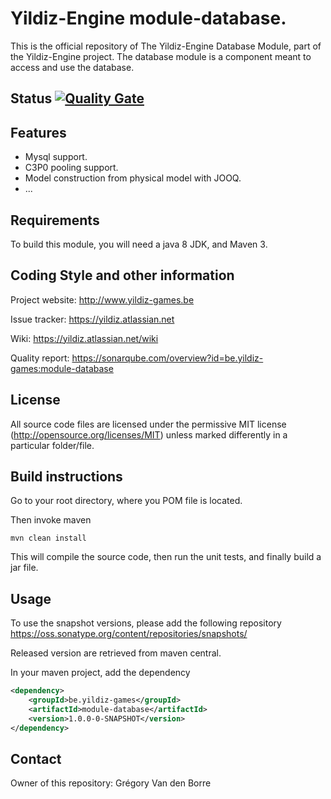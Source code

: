 # Yildiz-Engine module-database.

This is the official repository of The Yildiz-Engine Database Module, part of the Yildiz-Engine project.
The database module is a component meant to access and use the database.

## Status [![Quality Gate](https://www.sonarqube.com/api/badges/gate?key=be.yildiz-games:module-database)](https://sonarqube.com/overview?id=be.yildiz-games:module-database)

## Features

* Mysql support.
* C3P0 pooling support.
* Model construction from physical model with JOOQ.
* ...

## Requirements

To build this module, you will need a java 8 JDK, and Maven 3.

## Coding Style and other information

Project website:
http://www.yildiz-games.be

Issue tracker:
https://yildiz.atlassian.net

Wiki:
https://yildiz.atlassian.net/wiki

Quality report:
https://sonarqube.com/overview?id=be.yildiz-games:module-database

## License

All source code files are licensed under the permissive MIT license
(http://opensource.org/licenses/MIT) unless marked differently in a particular folder/file.

## Build instructions

Go to your root directory, where you POM file is located.

Then invoke maven

	mvn clean install

This will compile the source code, then run the unit tests, and finally build a jar file.

## Usage

To use the snapshot versions, please add the following repository
https://oss.sonatype.org/content/repositories/snapshots/

Released version are retrieved from maven central.

In your maven project, add the dependency

```xml
<dependency>
    <groupId>be.yildiz-games</groupId>
    <artifactId>module-database</artifactId>
    <version>1.0.0-0-SNAPSHOT</version>
</dependency>
```
## Contact
Owner of this repository: Grégory Van den Borre